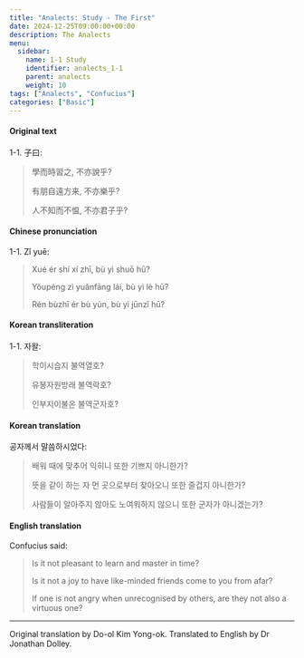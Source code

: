 ```yaml
---
title: "Analects: Study - The First"
date: 2024-12-25T09:00:00+00:00
description: The Analects
menu:
  sidebar:
    name: 1-1 Study
    identifier: analects_1-1
    parent: analects
    weight: 10
tags: ["Analects", "Confucius"]
categories: ["Basic"]
---
```


#### Original text

1-1. 子曰:

> 學而時習之, 不亦說乎?
>
> 有朋自遠方来, 不亦樂乎?
>
> 人不知而不愠, 不亦君子乎?

#### Chinese pronunciation

1-1. Zǐ yuē:

> Xué ér shí xí zhī, bù yì shuō hū?
>
> Yǒupéng zì yuǎnfāng lái, bù yì lè hū?
>
> Rén bùzhī ér bù yùn, bù yì jūnzǐ hū?

#### Korean transliteration

1-1. 자왈:

> 학이시습지 불역열호?
>
> 유봉자원방래 불역락호?
>
> 인부지이불온 불역군자호?

#### Korean translation

공자께서 말씀하시었다:

> 배워 때에 맞추어 익히니 또한 기쁘지 아니한가?
>
> 뜻을 같이 하는 자 먼 곳으로부터 찾아오니 또한 즐겁지 아니한가?
>
> 사람들이 알아주지 않아도 노여워하지 않으니 또한 군자가 아니겠는가?

#### English translation

Confucius said:

> Is it not pleasant to learn and master in time?
>
> Is it not a joy to have like-minded friends come to you from afar?
>
> If one is not angry when unrecognised by others, are they not also a virtuous one?

---

Original translation by Do-ol Kim Yong-ok. Translated to English by Dr Jonathan Dolley.